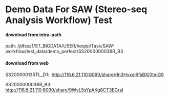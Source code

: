 # Demo Data For SAW (Stereo-seq Analysis Workflow) Test

#### download from intra-path
path: /jdfssz1/ST_BIGDATA/USER/heqiqi/Task/SAW-workflow/test_data/demo_perfect/SS200000003BR_B3

#### download from web
SS200000135TL_D1: 
http://116.6.21.110:8090/share/rln3Hvxdi6fsBXj0tmG9

SS200000003BR_B3:
http://116.6.21.110:8090/share/9WvL5sYpAKg8CT3EGral
